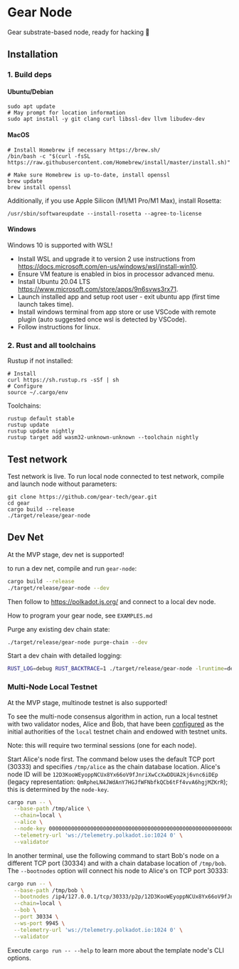 # Gear Node

Gear substrate-based node, ready for hacking :rocket:

## Installation

### 1. Build deps

#### Ubuntu/Debian
```
sudo apt update
# May prompt for location information
sudo apt install -y git clang curl libssl-dev llvm libudev-dev
```

#### MacOS
```
# Install Homebrew if necessary https://brew.sh/
/bin/bash -c "$(curl -fsSL https://raw.githubusercontent.com/Homebrew/install/master/install.sh)"

# Make sure Homebrew is up-to-date, install openssl
brew update
brew install openssl
```

Additionally, if you use Apple Silicon (M1/M1 Pro/M1 Max), install Rosetta:
```
/usr/sbin/softwareupdate --install-rosetta --agree-to-license
```

#### Windows

Windows 10 is supported with WSL!

- Install WSL and upgrade it to version 2 use instructions from https://docs.microsoft.com/en-us/windows/wsl/install-win10.
- Ensure VM feature is enabled in bios in processor advanced menu.
- Install Ubuntu 20.04 LTS https://www.microsoft.com/store/apps/9n6svws3rx71.
- Launch installed app and setup root user - exit ubuntu app (first time launch takes time).
- Install windows terminal from app store or use VSCode with remote plugin (auto suggested once wsl is detected by VSCode).
- Follow instructions for linux.

### 2. Rust and all toolchains

Rustup if not installed:
```
# Install
curl https://sh.rustup.rs -sSf | sh
# Configure
source ~/.cargo/env
```

Toolchains:

```
rustup default stable
rustup update
rustup update nightly
rustup target add wasm32-unknown-unknown --toolchain nightly
```

## Test network

Test network is live. To run local node connected to test network, compile and launch node without parameters:

```
git clone https://github.com/gear-tech/gear.git
cd gear
cargo build --release
./target/release/gear-node
```

## Dev Net

At the MVP stage, dev net is supported!

to run a dev net, compile and run `gear-node`:

```bash
cargo build --release
./target/release/gear-node --dev
```

Then follow to https://polkadot.js.org/ and connect to a local dev node.

How to program your gear node, see `EXAMPLES.md`

Purge any existing dev chain state:

```bash
./target/release/gear-node purge-chain --dev
```

Start a dev chain with detailed logging:

```bash
RUST_LOG=debug RUST_BACKTRACE=1 ./target/release/gear-node -lruntime=debug --dev
```

### Multi-Node Local Testnet

At the MVP stage, multinode testnet is also supported!

To see the multi-node consensus algorithm in action, run a local testnet with two validator nodes,
Alice and Bob, that have been [configured](./node/src/chain_spec.rs) as the initial
authorities of the `local` testnet chain and endowed with testnet units.

Note: this will require two terminal sessions (one for each node).

Start Alice's node first. The command below uses the default TCP port (30333) and specifies
`/tmp/alice` as the chain database location. Alice's node ID will be
`12D3KooWEyoppNCUx8Yx66oV9fJnriXwCcXwDDUA2kj6vnc6iDEp` (legacy representation:
`QmRpheLN4JWdAnY7HGJfWFNbfkQCb6tFf4vvA6hgjMZKrR`); this is determined by the `node-key`.

```bash
cargo run -- \
  --base-path /tmp/alice \
  --chain=local \
  --alice \
  --node-key 0000000000000000000000000000000000000000000000000000000000000001 \
  --telemetry-url 'ws://telemetry.polkadot.io:1024 0' \
  --validator
```

In another terminal, use the following command to start Bob's node on a different TCP port (30334)
and with a chain database location of `/tmp/bob`. The `--bootnodes` option will connect his node to
Alice's on TCP port 30333:

```bash
cargo run -- \
  --base-path /tmp/bob \
  --bootnodes /ip4/127.0.0.1/tcp/30333/p2p/12D3KooWEyoppNCUx8Yx66oV9fJnriXwCcXwDDUA2kj6vnc6iDEp \
  --chain=local \
  --bob \
  --port 30334 \
  --ws-port 9945 \
  --telemetry-url 'ws://telemetry.polkadot.io:1024 0' \
  --validator
```

Execute `cargo run -- --help` to learn more about the template node's CLI options.
